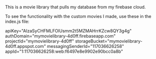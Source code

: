 This is a movie library that pulls my database from my firebase cloud.

To see the functionality with the custom movies I made, use these in the index.js file:

apiKey="AIzaSyCHFMLFOlUsmm2t5MZMAHrrKZcw8QY3g4g"
authDomain="mymovielibrary-4d0ff.firebaseapp.com"
projectId="mymovielibrary-4d0ff"
storageBucket="mymovielibrary-4d0ff.appspot.com"
messagingSenderId="117036626258"
appId="1:117036626258:web:f6497e8e9902e90bcc0a8b"